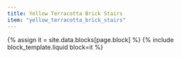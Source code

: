 ```yaml
---
title: Yellow Terracotta Brick Stairs
item: "yellow_terracotta_brick_stairs"
---
```


{% assign it = site.data.blocks[page.block] %}
{% include block_template.liquid block=it %}

